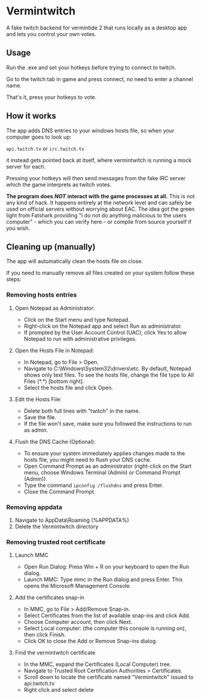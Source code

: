 # Vermintwitch

A fake twitch backend for vermintide 2 that runs locally as a desktop app and lets you control your own votes.

## Usage

Run the .exe and set your hotkeys before trying to connect to twitch.

Go to the twitch tab in game and press connect, no need to enter a channel name.

That's it, press your hotkeys to vote.

## How it works

The app adds DNS entries to your windows hosts file, so when your computer goes to look up:

`api.twitch.tv` or `irc.twitch.tv`

it instead gets pointed back at itself, where vermintwitch is running a mock server for each.

Pressing your hotkeys will then send messages from the fake IRC server which the game interprets as twitch votes.

**The program does** ***NOT*** **interact with the game processes at all.** This is not any kind of hack. It happens
entirely at the network level and can safely be used on official servers without worrying about EAC. The idea got the
green light from Fatshark providing "I do not do anything malicious to the users computer" - which you can verify here -
or compile from source yourself if you wish.

## Cleaning up (manually)

The app will automatically clean the hosts file on close.

If you need to manually remove all files created on your system follow these steps:

### Removing hosts entries

1. Open Notepad as Administrator:

    - Click on the Start menu and type Notepad.
    - Right-click on the Notepad app and select Run as administrator.
    - If prompted by the User Account Control (UAC), click Yes to allow Notepad to run with administrative privileges.

2. Open the Hosts File in Notepad:

    - In Notepad, go to File > Open.
    - Navigate to C:\Windows\System32\drivers\etc. By default, Notepad shows only text files. To see the hosts file,
      change the file type to All Files (\*.\*) [bottom right].
    - Select the hosts file and click Open.

3. Edit the Hosts File:

    - Delete both full lines with "twitch" in the name.
    - Save the file.
    - If the file won't save, make sure you followed the instructions to run as admin.

4. Flush the DNS Cache (Optional):

    - To ensure your system immediately applies changes made to the hosts file, you might need to flush your DNS cache.
    - Open Command Prompt as an administrator (right-click on the Start menu, choose Windows Terminal (Admin) or Command
      Prompt (Admin)).
    - Type the command `ipconfig /flushdns` and press Enter.
    - Close the Command Prompt.

### Removing appdata

1. Navigate to AppData\Roaming (%APPDATA%)
2. Delete the Vermintwitch directory

### Removing trusted root certificate

1. Launch MMC
    - Open Run Dialog: Press Win + R on your keyboard to open the Run dialog.
    - Launch MMC: Type mmc in the Run dialog and press Enter. This opens the Microsoft Management Console.

2. Add the certificates snap-in
    - In MMC, go to File > Add/Remove Snap-in.
    - Select Certificates from the list of available snap-ins and click Add.
    - Choose Computer account, then click Next.
    - Select Local computer: (the computer this console is running on), then click Finish.
    - Click OK to close the Add or Remove Snap-ins dialog.

3. Find the vermintwitch certificate
    - In the MMC, expand the Certificates (Local Computer) tree.
    - Navigate to Trusted Root Certification Authorities > Certificates.
    - Scroll down to locate the certificate named "Vermintwitch" issued to api.twitch.tv
    - Right click and select delete